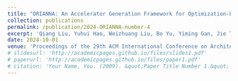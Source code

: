 ```yaml
---
title: "ORIANNA: An Accelerator Generation Framework for Optimization-based Robotic Applications"
collection: publications
permalink: /publication/2024-ORIANNA-number-4
excerpt: 'Qiang Liu, Yuhui Hao, Weizhuang Liu, Bo Yu, Yiming Gan, Jie Tang, Shao-Shan Liu, Yuhao Zhu'
date: 2024-10-01
venue: 'Proceedings of the 29th ACM International Conference on Architectural Support for Programming Languages and Operating Systems (ASPLOS)'
# slidesurl: 'http://academicpages.github.io/files/slides1.pdf'
# paperurl: 'http://academicpages.github.io/files/paper1.pdf'
# citation: 'Your Name, You. (2009). &quot;Paper Title Number 1.&quot; <i>Journal 1</i>. 1(1).'
---
```


<!-- The contents above will be part of a list of publications, if the user clicks the link for the publication than the contents of section will be rendered as a full page, allowing you to provide more information about the paper for the reader. When publications are displayed as a single page, the contents of the above "citation" field will automatically be included below this section in a smaller font. -->